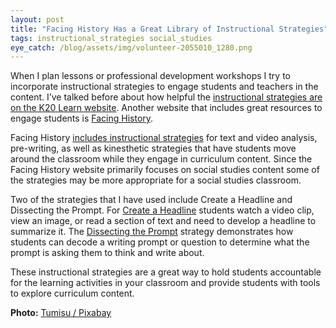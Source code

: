 ```yaml
---
layout: post
title: "Facing History Has a Great Library of Instructional Strategies"
tags: instructional_strategies social_studies
eye_catch: /blog/assets/img/volunteer-2055010_1280.png
---
```


When I plan lessons or professional development workshops I try to incorporate instructional strategies to engage students and teachers in the content.  I’ve talked before about how helpful the [instructional strategies are on the K20 Learn website](https://www.eddiecmurray.com/blog/2019/01/10/Looking_for_New_Student_Engagement_Strategies_Checkout_K20_Learn/).  Another website that includes great resources to engage students is [Facing History](https://www.facinghistory.org/).

<!--more-->

Facing History [includes instructional strategies](https://www.facinghistory.org/resource-library/teaching-strategies) for text and video analysis, pre-writing, as well as kinesthetic strategies that have students move around the classroom while they engage in curriculum content.  Since the Facing History website primarily focuses on social studies content some of the strategies may be more appropriate for a social studies classroom.

Two of the strategies that I have used include Create a Headline and Dissecting the Prompt.  For [Create a Headline](https://www.facinghistory.org/resource-library/teaching-strategies/create-headline) students watch a video clip, view an image, or read a section of text and need to develop a headline to summarize it.  The [Dissecting the Prompt](https://www.facinghistory.org/resource-library/teaching-strategies/dissecting-prompt) strategy demonstrates how students can decode a writing prompt or question to determine what the prompt is asking them to think and write about.

These instructional strategies are a great way to hold students accountable for the learning activities in your classroom and provide students with tools to explore curriculum content.

**Photo:** [Tumisu / Pixabay](https://pixabay.com/illustrations/volunteer-hands-help-colors-2055010/)
